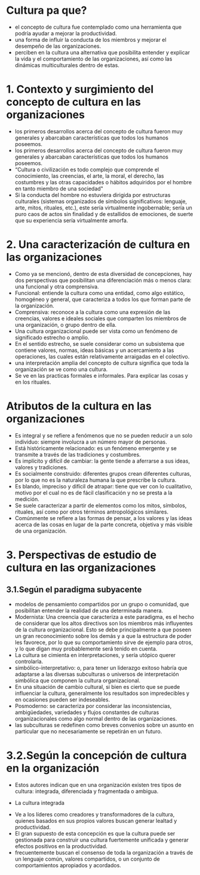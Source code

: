 # Cultura pa que?

-  el concepto de cultura fue contemplado como una herramienta que podría ayudar a mejorar la productividad.
- una forma de influir la conducta de los miembros y mejorar el desempeño de las organizaciones.
-  perciben en la cultura una alternativa que posibilita entender y explicar la vida y el comportamiento de las organizaciones, así como las dinámicas multiculturales dentro de estas.

# 1. Contexto y surgimiento del concepto de cultura en las organizaciones

- los primeros desarrollos acerca del concepto de cultura fueron muy generales y abarcaban características que todos los humanos poseemos. 
- los primeros desarrollos acerca del concepto de cultura fueron muy generales y abarcaban características que todos los humanos poseemos. 
- “Cultura o civilización es todo complejo que comprende el conocimiento, las creencias, el arte, la moral, el derecho, las costumbres y las otras capacidades o hábitos adquiridos por el hombre en tanto miembro de una sociedad"
-  Si la conducta del hombre no estuviera dirigida por estructuras culturales (sistemas organizados de símbolos significativos: lenguaje, arte, mitos, rituales, etc.), este sería virtualmente ingobernable; sería un puro caos de actos sin finalidad y de estallidos de emociones, de suerte que su experiencia sería virtualmente amorfa.

# 2. Una caracterización de cultura en las organizaciones

- Como ya se mencionó, dentro de esta diversidad de concepciones, hay dos perspectivas que posibilitan una diferenciación más o menos clara: una funcional y otra comprensiva.
- Funcional: entiende la cultura como una entidad, como algo estático, homogéneo y general, que caracteriza a todos los que forman parte de la organización.
- Comprensiva: reconoce a la cultura como una expresión de las creencias, valores e ideales sociales que comparten los miembros de una organización, o grupo dentro de ella.
- Una cultura organizacional puede ser vista como un fenómeno de significado estrecho o amplio.
- En el sentido estrecho, se suele considerar como un 
subsistema que contiene valores, normas, ideas básicas y un acercamiento a las operaciones, las cuales están relativamente arraigadas en el colectivo.
- una interpretación amplia del concepto de cultura significa que toda la organización se ve como una cultura.
- Se ve en las practicas formales e informales. Para explicar las cosas y en los rituales.

# Atributos de la cultura en las organizaciones

- Es integral y se refiere a fenómenos que no se pueden reducir a un solo individuo: siempre involucra a un número mayor de personas.
- Está históricamente relacionado: es un fenómeno emergente y se transmite a través de las tradiciones y costumbres.
- Es implícito y difícil de cambiar: la gente tiende a aferrarse a sus ideas, valores y tradiciones.
- Es socialmente construido: diferentes grupos crean diferentes culturas, por lo que no es la naturaleza humana la que prescribe la cultura.
- Es blando, impreciso y difícil de atrapar: tiene que ver con lo cualitativo, motivo por el cual no es de fácil clasificación y no se presta a la medición.
- Se suele caracterizar a partir de elementos como los mitos, símbolos, rituales, así como por otros términos antropológicos similares.
- Comúnmente se refiere a las formas de pensar, a los valores y las ideas acerca de las cosas en lugar de la parte concreta, objetiva y más visible de una organización.

# 3. Perspectivas de estudio de cultura en las organizaciones

## 3.1.Según el paradigma subyacente

- modelos de pensamiento compartidos por un grupo o comunidad, que posibilitan entender la realidad de una determinada manera.
- Modernista: Una creencia que caracteriza a este paradigma, es el hecho de considerar que los altos directivos son los miembros más influyentes de la cultura organizacional. Esto se debe principalmente a que poseen un gran reconocimiento sobre los demás y a que la estructura de poder les favorece, por lo que su comportamiento sirve de ejemplo para otros, y lo que digan muy probablemente será tenido en cuenta.
- La cultura se cimienta en interpretaciones, y sería utópico querer controlarla.
- simbólico-interpretativo: o, para tener un liderazgo exitoso habría que adaptarse a las diversas subculturas o universos de interpretación simbólica que componen la cultura organizacional.
- En una situación de cambio cultural, si bien es cierto que se puede influenciar la cultura, generalmente los resultados son impredecibles y en ocasiones pueden ser indeseables.
- Posmoderno: se caracteriza por considerar las inconsistencias, ambigüedades, variedades y flujos constantes de culturas organizacionales como algo normal dentro de las organizaciones.
-  las subculturas se redefinen como breves convenios sobre un asunto en particular que no necesariamente se repetirán en un futuro. 

# 3.2.Según la concepción de cultura en la organización

- Estos autores indican que en una organización existen tres tipos de cultura: integrada, diferenciada y fragmentada o ambigua.

* La cultura integrada 
- Ve a los líderes como creadores y transformadores de la cultura, quienes basados en sus propios valores buscan generar lealtad y productividad.
- El gran supuesto de esta concepción es que la cultura puede ser gestionada para construir una cultura fuertemente unificada y generar efectos positivos en la productividad.
- frecuentemente buscan el consenso de toda la organización a través de un lenguaje común, valores compartidos, o un conjunto de comportamientos apropiados y acordados.





